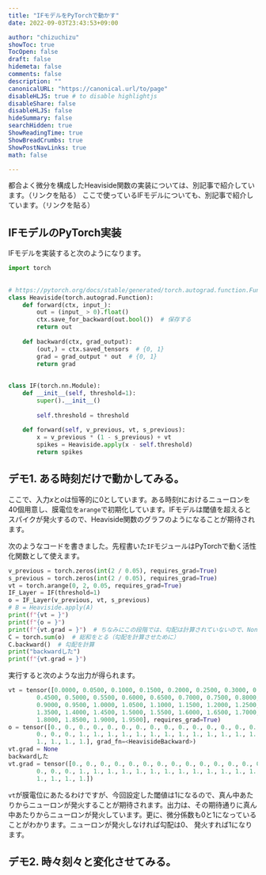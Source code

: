 ```yaml
---
title: "IFモデルをPyTorchで動かす"
date: 2022-09-03T23:43:53+09:00

author: "chizuchizu"
showToc: true
TocOpen: false
draft: false
hidemeta: false
comments: false
description: ""
canonicalURL: "https://canonical.url/to/page"
disableHLJS: true # to disable highlightjs
disableShare: false
disableHLJS: false
hideSummary: false
searchHidden: true
ShowReadingTime: true
ShowBreadCrumbs: true
ShowPostNavLinks: true
math: false

---
```


都合よく微分を構成したHeaviside関数の実装については、別記事で紹介しています。（リンクを貼る）
ここで使っているIFモデルについても、別記事で紹介しています。（リンクを貼る）
## IFモデルのPyTorch実装
IFモデルを実装すると次のようになります。

```python
import torch  
  
  
# https://pytorch.org/docs/stable/generated/torch.autograd.function.FunctionCtx.save_for_backward.html  
class Heaviside(torch.autograd.Function):  
    def forward(ctx, input_):  
        out = (input_ > 0).float()  
        ctx.save_for_backward(out.bool())  # 保存する  
        return out  
  
    def backward(ctx, grad_output):  
        (out,) = ctx.saved_tensors  # {0, 1}  
        grad = grad_output * out  # {0, 1}  
        return grad  
  
  
class IF(torch.nn.Module):  
    def __init__(self, threshold=1):  
        super().__init__()  
  
        self.threshold = threshold  
  
    def forward(self, v_previous, vt, s_previous):  
        x = v_previous * (1 - s_previous) + vt  
        spikes = Heaviside.apply(x - self.threshold)  
        return spikes
```

## デモ1. ある時刻だけで動かしてみる。
ここで、入力$x$と$o$は恒等的に0としています。ある時刻$t$におけるニューロンを40個用意し、膜電位を`arange`で初期化しています。IFモデルは閾値を超えるとスパイクが発火するので、Heaviside関数のグラフのようになることが期待されます。

次のようなコードを書きました。先程書いた`IF`モジュールはPyTorchで動く活性化関数として使えます。

```python
v_previous = torch.zeros(int(2 / 0.05), requires_grad=True)  
s_previous = torch.zeros(int(2 / 0.05), requires_grad=True)  
vt = torch.arange(0, 2, 0.05, requires_grad=True)  
IF_Layer = IF(threshold=1)  
o = IF_Layer(v_previous, vt, s_previous)  
# B = Heaviside.apply(A)  
print(f"{vt = }")  
print(f"{o = }")  
print(f"{vt.grad = }")  # ちなみにこの段階では、勾配は計算されていないので、Noneが出るはず  
C = torch.sum(o)  # 総和をとる（勾配を計算させために）  
C.backward()  # 勾配を計算  
print("backwardした")  
print(f"{vt.grad = }")
```

実行すると次のような出力が得られます。

```python
vt = tensor([0.0000, 0.0500, 0.1000, 0.1500, 0.2000, 0.2500, 0.3000, 0.3500, 0.4000,
        0.4500, 0.5000, 0.5500, 0.6000, 0.6500, 0.7000, 0.7500, 0.8000, 0.8500,
        0.9000, 0.9500, 1.0000, 1.0500, 1.1000, 1.1500, 1.2000, 1.2500, 1.3000,
        1.3500, 1.4000, 1.4500, 1.5000, 1.5500, 1.6000, 1.6500, 1.7000, 1.7500,
        1.8000, 1.8500, 1.9000, 1.9500], requires_grad=True)
o = tensor([0., 0., 0., 0., 0., 0., 0., 0., 0., 0., 0., 0., 0., 0., 0., 0., 0., 0.,
        0., 0., 0., 1., 1., 1., 1., 1., 1., 1., 1., 1., 1., 1., 1., 1., 1., 1.,
        1., 1., 1., 1.], grad_fn=<HeavisideBackward>)
vt.grad = None
backwardした
vt.grad = tensor([0., 0., 0., 0., 0., 0., 0., 0., 0., 0., 0., 0., 0., 0., 0., 0., 0., 0.,
        0., 0., 0., 1., 1., 1., 1., 1., 1., 1., 1., 1., 1., 1., 1., 1., 1., 1.,
        1., 1., 1., 1.])
```

`vt`が膜電位にあたるわけですが、今回設定した閾値は1になるので、真ん中あたりからニューロンが発火することが期待されます。出力は、その期待通りに真ん中あたりからニューロンが発火しています。更に、微分係数も0と1になっていることがわかります。ニューロンが発火しなければ勾配は0、 発火すれば1になります。

## デモ2. 時々刻々と変化させてみる。
